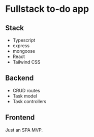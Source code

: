 # Fullstack to-do app
## Stack
- Typescript
- express
- mongoose
- React
- Tailwind CSS

## Backend
- CRUD routes
- Task model
- Task controllers

## Frontend
Just an SPA MVP.
